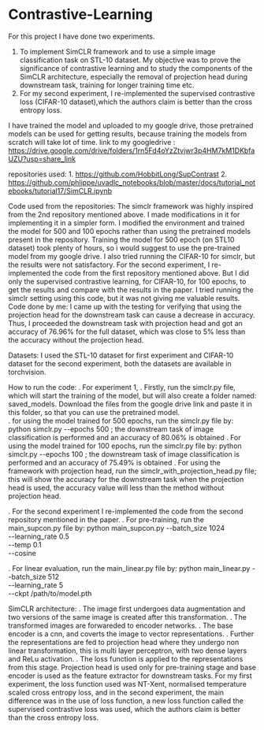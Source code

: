 # Contrastive-Learning
For this project I have done two experiments.

1. To implement SimCLR framework and to use a simple image classification task on STL-10 dataset. My objective was to prove the significance of
   contrastive learning and to study the components of the SimCLR architecture, especially the removal of projection head during downstream task,
   training for longer training time etc.
2. For my second experiment, I re-implemented the supervised contrastive loss (CIFAR-10 dataset),which the authors claim is better 
   than the cross entropy loss. 


I have trained the model and uploaded to my google drive, those pretrained models can be used for getting results, because training the models from
scratch will take lot of time. 
link to my googledrive : https://drive.google.com/drive/folders/1rn5Fd4oYzZtvjwr3p4HM7kM1DKbfaUZU?usp=share_link



repositories used: 1. https://github.com/HobbitLong/SupContrast
                   2. https://github.com/phlippe/uvadlc_notebooks/blob/master/docs/tutorial_notebooks/tutorial17/SimCLR.ipynb

Code used from the repositories: The simclr framework was highly inspired from the 2nd repository mentioned above. I made modifications in it
for implementing it in a simpler form. I modified the environment and trained the model for 500 and 100 epochs rather than using the pretrained models 
present in the repository. Training the model for 500 epoch (on STL10 dataset) took plenty of hours, so i would suggest to use the pre-trained model from my google drive. 
I also tried running the CIFAR-10 for simclr, but the results were not satisfactory. For the second experiment, I re-implemented the code from the first
repository mentioned above. But I did only the supervised contrastive learning, for CIFAR-10, for 100 epochs, to get the results and compare with 
the results in the paper. I tried running the simclr setting using this code, but it was not giving me valuable results. 
Code done by me: I came up with the testing for verifying that using the projection head for the downstream task can cause a decrease in accuracy. Thus, 
I proceeded the downstream task with projection head and got an accuracy of 76.96% for the full dataset, which was close to 5% less than the accuracy
without the projection head.


Datasets: I used the STL-10 dataset for first experiment and CIFAR-10 dataset for the second experiment, both the datasets are available in torchvision.



How to run the code:
. For experiment 1,
. Firstly, run the simclr.py file, which will start the training of the model, but will also create a folder named: saved_models. Download the files
  from the google drive link and paste it in this folder, so that you can use the pretrained model.  
. for using the model trained for 500 epochs, run the simclr.py file by:
	python simclr.py --epochs 500 ; the downstream task of image classification is performed and an accuracy of 80.06% is obtained 
. For using the model trained for 100 epochs, run the simclr.py file by:
	python simclr.py --epochs 100 ; the downstream task of image classification is performed and an accuracy of 75.49% is obtained
. For using the framework with projection head, run the simclr_with_projection_head.py file; this will show the accuracy for the downstream task
  when the projection head is used, the accuracy value will less than the method without projection head. 

. For the second experiment I re-implemented the code from the second repository mentioned in the paper. 
. For pre-training, run the main_supcon.py file by:
      python main_supcon.py --batch_size 1024 \
        --learning_rate 0.5 \
        --temp 0.1 \
        --cosine

. For linear evaluation,  run the main_linear.py file by:
      python main_linear.py --batch_size 512 \
        --learning_rate 5 \
        --ckpt /path/to/model.pth

SimCLR architecture:
. The image first undergoes data augmentation and two versions of the same image is created after this transformation.
. The transformed images are forwareded to encoder networks.
. The base encoder is a cnn, and coverts the image to vector representations.
. Further the representations are fed to projection head where they undergo non linear transformation, this is multi layer perceptron, with
  two dense layers and ReLu activation.
. The loss function is applied to the representations from this stage. Projection head is used only for pre-training stage and base encoder is
  used as the feature extractor for downstream tasks. For my first experiment, the loss function used was NT-Xent, normalised temperature scaled 
  cross entropy loss, and in the second experiment, the main difference was in the use of loss function, a new loss function called the
  supervised contrastive loss was used, which the authors claim is better than the cross entropy loss. 
